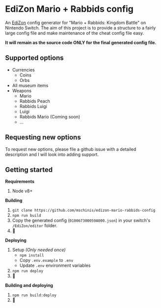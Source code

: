 # EdiZon Mario + Rabbids config

An [EdiZon](https://github.com/WerWolv98/EdiZon) config generator for "Mario + Rabbids: Kingdom Battle" on Nintendo Switch.
The aim of this project is to provide a structure to a fairly large config file and make maintenance of the cheat config file easy.

**It will remain as the source code ONLY for the final generated config file.**

## Supported options

- Currencies
  - Coins
  - Orbs
- All museum items
- Weapons
  - Mario
  - Rabbids Peach
  - Rabbids Luigi
  - Luigi
  - Rabbids Mario (Coming soon)
  - ...

## Requesting new options

To request new options, please file a github issue with a detailed description and I will look into adding support.

## Getting started

**Requirements**
1. Node v8+ 

**Building**
1. `git clone https://github.com/mschinis/edizon-mario-rabbids-config`
1. `npm run build`
2. Copy the generated config (`010067300059A000.json`) in your switch's `/EdiZon/editor` folder.
3. 🎉

**Deploying**
1. Setup _(Only needed once)_
    - `npm install`
    - Copy `.env.example` to `.env`
    - Update `.env` environment variables
1. `npm run deploy`
2. 🎉

**Building and deploying**
1. `npm run build:deploy`
2. 🎉
